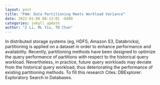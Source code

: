 ```yaml
--- 
layout: post 
title: "PAW: Data Partitioning Meets Workload Variance" 
date: 2022-01-08 08:13:01 -0400 
categories: jekyll update 
author: "Z Li, ML Yiu, TN Chan" 
--- 
```

In distributed storage systems (eg, HDFS, Amazon S3, Databricks), partitioning is applied on a dataset in order to enhance performance and availability. Recently, partitioning methods have been designed to optimize the query performance of partitions with respect to the historical query workload. Nevertheless, in practice, future query workloads may deviate from the historical query workload, thus deteriorating the performance of existing partitioning methods. To fill this research Cites: DBExplorer: Exploratory Search in Databases.